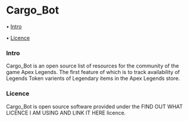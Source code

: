 # Cargo_Bot

• [Intro](#Intro)

• [Licence](#Licence)

### Intro
Cargo_Bot is an open source list of resources for the community of the game Apex Legends. The first feature of which is to track availability of Legends Token varients of Legendary items in the Apex Legends store.

### Licence
Cargo_Bot is open source software provided under the FIND OUT WHAT LICENCE I AM USING AND LINK IT HERE licence.
